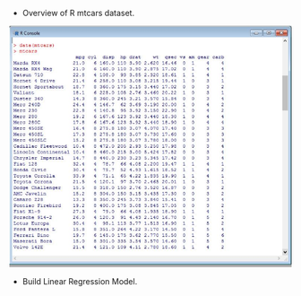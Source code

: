 * Overview of R mtcars dataset.

![](https://github.com/AlexandraDobrescu/statistics-with-R/blob/master/images/data.png)

* Build Linear Regression Model.
